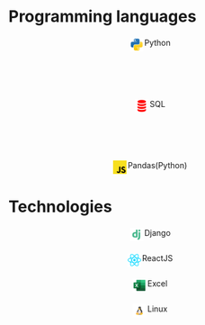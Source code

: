 # Programming languages
<div style='display: grid; gap:2rem;'>
  <div style='padding: 2px; display: flex; justify-content: center; gap: 2px;'>
    <img src='./python-svgrepo-com.svg' style='width: 24px; height: 24px' />
    <span>Python</span>
  </div>
  <br/>
  <div style='padding: 2px; display: flex; justify-content: center; gap: 2px;'>
    <img src='./plsql-svgrepo-com.svg' style='width: 24px; height: 24px' />
    <span>SQL</span>
  </div>
  <br/>
  <div style='padding: 2px; display: flex; justify-content: center; gap: 2px;'>
    <img src='./javascript-svgrepo-com.svg' style='width: 24px; height: 24px' />
    <span>Pandas(Python)</span>
  </div>

  

  
</div>


# Technologies

  <div style='padding: 2px; display: flex; justify-content: center; gap: 2px;'>
    <img src='./django-svgrepo-com.svg' style='width: 24px; height: 24px' />
    <span>Django</span>
  </div>
  <br/>

  <div style='padding: 2px; display: flex; justify-content: center; gap: 2px;'>
    <img src='./react-svgrepo-com.svg' style='width: 24px; height: 24px' />
    <span>ReactJS</span>
  </div>
  <br/>

  <div style='padding: 2px; display: flex; justify-content: center; gap: 2px;'>
    <img src='./excel-svgrepo-com.svg' style='width: 24px; height: 24px' />
    <span>Excel</span>
  </div>
  <br/>

  <div style='padding: 2px; display: flex; justify-content: center; gap: 2px;'>
    <img src='./linux-svgrepo-com.svg' style='width: 24px; height: 24px' />
    <span>Linux</span>
  </div>
